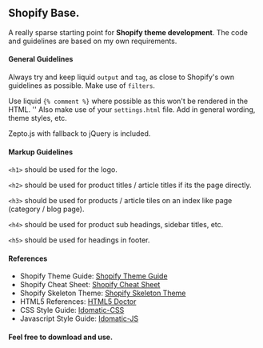 ## Shopify Base.
A really sparse starting point for **Shopify theme development**. The code and guidelines are based on my own requirements.

#### General Guidelines
Always try and keep liquid `output` and `tag`, as close to Shopify's own guidelines as possible. Make use of `filters`.

Use liquid `{% comment %}` where possible as this won't be rendered in the HTML.
''
Also make use of your `settings.html` file. Add in general wording, theme styles, etc.

Zepto.js with fallback to jQuery is included.

#### Markup Guidelines

`<h1>` should be used for the logo.

`<h2>` should be used for product titles / article titles if its the page directly.

`<h3>` should be used for products / article tiles on an index like page (category / blog page).

`<h4>` should be used for product sub headings, sidebar titles, etc.

`<h5>` should be used for headings in footer.

#### References
* Shopify Theme Guide: [Shopify Theme Guide](http://wiki.shopify.com/Shopify_Theme_Guide)
* Shopify Cheat Sheet: [Shopify Cheat Sheet](http://cheat.markdunkley.com/)
* Shopify Skeleton Theme: [Shopify Skeleton Theme](https://github.com/Shopify/skeleton-theme/)
* HTML5 References: [HTML5 Doctor](http://html5doctor.com/)
* CSS Style Guide: [Idomatic-CSS](https://github.com/necolas/idiomatic-css)
* Javascript Style Guide: [Idomatic-JS](https://github.com/rwldrn/idiomatic.js/)

#### Feel free to download and use.
